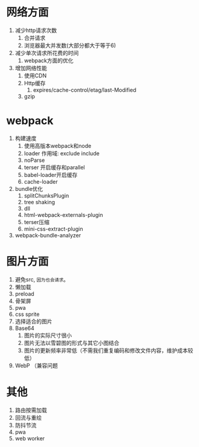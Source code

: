 # 网络方面
1. 减少http请求次数
   1. 合并请求
   2. 浏览器最大并发数(大部分都大于等于6)
2. 减少单次请求所花费的时间
   1. webpack方面的优化
3. 增加网络性能
   1. 使用CDN
   2. Http缓存
      1. expires/cache-control/etag/last-Modified
   3. gzip

# webpack
1. 构建速度
   1. 使用高版本webpack和node
   2. loader 作用域: exclude include
   3. noParse
   4. terser 开启缓存和parallel
   5. babel-loader开启缓存
   6. cache-loader
2. bundle优化
   1. splitChunksPlugin
   2. tree shaking
   3. dll
   4. html-webpack-externals-plugin
   5. terser压缩
   6. mini-css-extract-plugin
3. webpack-bundle-analyzer

# 图片方面
1. 避免src, `因为也会请求`。
2. 懒加载
3. preload
4. 骨架屏
5. pwa
6. css sprite
7. 选择适合的图片
8. Base64
   1. 图片的实际尺寸很小
   2. 图片无法以雪碧图的形式与其它小图结合
   3. 图片的更新频率非常低（不需我们重复编码和修改文件内容，维护成本较低）
9. WebP （兼容问题

# 其他
1. 路由按需加载
2. 回流与重绘
3. 防抖节流
4. pwa
5. web worker